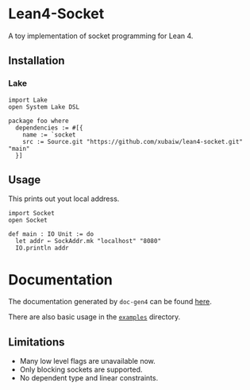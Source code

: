 # Lean4-Socket

A toy implementation of socket programming for Lean 4.

## Installation

### Lake

```lean
import Lake
open System Lake DSL

package foo where
  dependencies := #[{
    name := `socket
    src := Source.git "https://github.com/xubaiw/lean4-socket.git" "main"
  }]
```

## Usage

This prints out yout local address.

```lean 
import Socket
open Socket

def main : IO Unit := do
  let addr ← SockAddr.mk "localhost" "8080"
  IO.println addr
```

# Documentation

The documentation generated by `doc-gen4` can be found [here](https://xubaiw.github.io/Socket.lean/).

There are also basic usage in the [`examples`](./examples) directory.

## Limitations

- Many low level flags are unavailable now.
- Only blocking sockets are supported. 
- No dependent type and linear constraints.